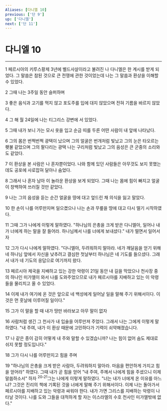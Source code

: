 ```yaml
---
Aliases: [다니엘 10]
previous: ['단 9']
up: ['다니엘']
next: ['단 11']
---
```

# 다니엘 10

***


1 페르시아의 키루스황제 3년에 벨드사살이라고 불려진 나 다니엘은 한 계시를 받게 되었다. 그 말씀은 참된 것으로 큰 전쟁에 관한 것이었는데 나는 그 말씀과 환상을 이해할 수 있었다. 

2 그때 나는 3주일 동안 슬퍼하며 

3 좋은 음식과 고기를 먹지 않고 포도주를 입에 대지 않았으며 전혀 기름을 바르지 않았다. 

4 그 해 월 24일에 나는 티그리스 강변에 서 있었다. 

5 그때 내가 보니 가는 모시 옷을 입고 순금 띠를 두른 어떤 사람이 내 앞에 나타났다. 

6 그의 몸은 번쩍번쩍 광택이 났으며 그의 얼굴은 번개처럼 빛났고 그의 눈은 타오르는 횃불 같았으며 그의 팔다리는 광택 나는 구리처럼 빛났고 그의 음성은 큰 군중의 소리와도 같았다. 

7 이 환상을 본 사람은 나 혼자뿐이었다. 나와 함께 있던 사람들은 아무것도 보지 못했는데도 공포에 사로잡혀 달아나 숨었다. 

8 그래서 나 혼자 남아 이 놀라운 환상을 보게 되었다. 그때 나는 몸에 힘이 빠지고 얼굴이 창백하여 쓰러질 것만 같았다. 

9 나는 그의 음성을 듣는 순간 얼굴을 땅에 대고 엎드린 채 의식을 잃고 말았다. 

10 한 손이 나를 어루만지며 일으켰으나 나는 손과 무릎을 땅에 대고 다시 떨기 시작하였다. 

11 그때 그가 나에게 이렇게 말하였다. "하나님의 은총을 크게 받은 다니엘아, 일어나 내가 너에게 하는 말을 잘 들어라. 하나님께서 나를 너에게 보내셨다." 내가 떨면서 일어서자 

12 그가 다시 나에게 말하였다. "다니엘아, 두려워하지 말아라. 네가 깨달음을 얻기 위해 네 하나님 앞에서 자신을 낮추려고 결심한 첫날부터 하나님은 네 기도를 들으셨다. 그래서 내가 네 기도의 응답으로 여기까지 왔다. 

13 페르시아 제국을 지배하고 있는 강한 악령이 21일 동안 내 길을 막았으나 천사장 중의 하나인 미가엘이 와서 나를 도와주었으므로 내가 페르시아를 지배하고 있는 이 악령들을 물리치고 올 수 있었다. 

14 이제 내가 여기에 온 것은 앞으로 네 백성에게 일어날 일을 말해 주기 위해서이다. 이것은 먼 훗날에 이루어질 일이다." 

15 그가 이 말을 할 때 내가 땅만 바라보고 아무 말이 없자 

16 사람처럼 생긴 그 천사가 내 입술을 어루만져 주었다. 그래서 나는 그에게 이렇게 말하였다. "내 주여, 내가 이 환상 때문에 고민하다가 기력이 쇠약해졌습니다. 

17 나 같은 종이 감히 어떻게 내 주와 말할 수 있겠습니까? 나는 힘이 없어 숨도 제대로 쉬지 못할 정도입니다." 

18 그가 다시 나를 어루만지고 힘을 주며 

19 "하나님의 은총을 크게 받은 사람아, 두려워하지 말아라. 마음을 편안하게 가지고 힘을 얻어라" 하였다. 그때 내가 곧 힘을 얻어 "내 주여, 주께서 나에게 힘을 주셨으니 이제 말씀하소서" 하자 <sup class="versenum">20-21</sup>그는 나에게 이렇게 말하였다. "너는 내가 너에게 온 이유를 아느냐? 그것은 진리의 책에 기록된 것을 너에게 말해 주기 위해서이다. 이제 나는 돌아가서 페르시아를 지배하고 있는 악령과 싸워야 한다. 내가 가면 그리스를 지배하는 악령이 나타날 것이다. 나를 도와 그들을 대적하게 할 자는 이스라엘의 수호 천사인 미가엘밖에 없다."
